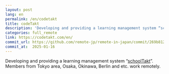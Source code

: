 ```yaml
---
layout: post
lang: en
permalink: /en/codetakt
title: codeTakt
description: 'Developing and providing a learning management system “schoolTakt”. Members from Tokyo area, Osaka, Okinawa, Berlin and etc. work remotely.'
categories: full_remote
link: https://codetakt.com/en/
commit_url: https://github.com/remote-jp/remote-in-japan/commit/269b8121aa196f71e3b6ae053662484bf0056892
commit_at:  2025-01-16
---
```


<p>Developing and providing a learning management system “<a href="https://schooltakt.com/en/">schoolTakt</a>”. Members from Tokyo area, Osaka, Okinawa, Berlin and etc. work remotely.</p>

